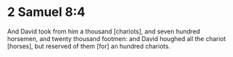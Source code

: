 # 2 Samuel 8:4

And David took from him a thousand [chariots], and seven hundred horsemen, and twenty thousand footmen: and David houghed all the chariot [horses], but reserved of them [for] an hundred chariots.